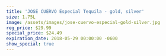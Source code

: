 ```yaml
---
title: 'JOSE CUERVO Especial Tequila - gold, silver'
size: 1.75L
image: /assets/images/jose-cuervo-especial-gold-silver.jpg
reg_price: $29.99
special_price: $24.49
expiration_date: 2018-05-29 00:00:00 -0600
show_special: true
---
```


